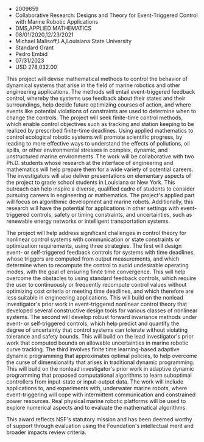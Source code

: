 
* 2009659
* Collaborative Research: Designs and Theory for Event-Triggered Control with Marine Robotic Applications
* DMS,APPLIED MATHEMATICS
* 08/01/2020,12/23/2021
* Michael Malisoff,LA,Louisiana State University
* Standard Grant
* Pedro Embid
* 07/31/2023
* USD 278,032.00

This project will devise mathematical methods to control the behavior of
dynamical systems that arise in the field of marine robotics and other
engineering applications. The methods will entail event-triggered feedback
control, whereby the systems use feedback about their states and their
surroundings, help decide future optimizing courses of action, and where events
like potential violations of constraints are used to determine when to change
the controls. The project will seek finite-time control methods, which enable
control objectives such as tracking and station keeping to be realized by
prescribed finite-time deadlines. Using applied mathematics to control
ecological robotic systems will promote scientific progress, by leading to more
effective ways to understand the effects of pollutions, oil spills, or other
environmental stresses in complex, dynamic, and unstructured marine
environments. The work will be collaborative with two Ph.D. students whose
research at the interface of engineering and mathematics will help prepare them
for a wide variety of potential careers. The investigators will also deliver
presentations on elementary aspects of the project to grade school students in
Louisiana or New York. This outreach can help inspire a diverse, qualified cadre
of students to consider pursuing careers in engineering or mathematics. The
project's applied part will focus on algorithmic development and marine robots.
Additionally, this research will have the potential for applications in other
settings with event-triggered controls, safety or timing constraints, and
uncertainties, such as renewable energy networks or intelligent transportation
systems.

The project will help address significant challenges in control theory for
nonlinear control systems with communication or state constraints or
optimization requirements, using three strategies. The first will design event-
or self-triggered feedback controls for systems with time deadlines, whose
triggers are computed from output measurements, and which determine when to
recompute the control to avoid undesirable operating modes, with the goal of
ensuring finite time convergence. This will help overcome the obstacles to using
standard feedback controls, which require the user to continuously or frequently
recompute control values without optimizing cost criteria or meeting time
deadlines, and which therefore are less suitable in engineering applications.
This will build on the nonlead investigator's prior work in event-triggered
nonlinear control theory that developed several constructive design tools for
various classes of nonlinear systems. The second will develop robust forward
invariance methods under event- or self-triggered controls, which help predict
and quantify the degree of uncertainty that control systems can tolerate without
violating tolerance and safety bounds. This will build on the lead
investigator's prior work that computed bounds on allowable uncertainties in
marine robotic curve tracking. The third involves finite time learning-based
adaptive dynamic programming that approximates optimal policies, to help
overcome the curse of dimensionality that arises in traditional dynamic
programming. This will build on the nonlead investigator's prior work in
adaptive dynamic programming that proposed computational algorithms to learn
suboptimal controllers from input-state or input-output data. The work will
include applications to, and experiments with, underwater marine robots, where
event-triggering will cope with intermittent communication and constrained power
resources. Real physical marine robotic platforms will be used to explore
numerical aspects and to evaluate the mathematical algorithms.

This award reflects NSF's statutory mission and has been deemed worthy of
support through evaluation using the Foundation's intellectual merit and broader
impacts review criteria.
